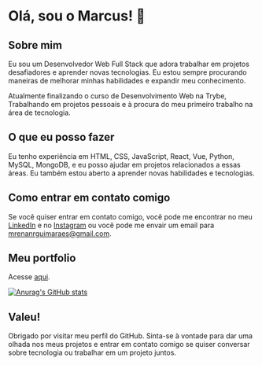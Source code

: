 <h1>Olá, sou o Marcus! 👋</h1>

<h2>Sobre mim</h2>

Eu sou um Desenvolvedor Web Full Stack que adora trabalhar em projetos desafiadores e aprender novas tecnologias. Eu estou sempre procurando maneiras de melhorar minhas habilidades e expandir meu conhecimento.

Atualmente finalizando o curso de Desenvolvimento Web na Trybe, Trabalhando em projetos pessoais e à procura do meu primeiro trabalho na área de tecnologia.

<h2>O que eu posso fazer</h2>
  
Eu tenho experiência em HTML, CSS, JavaScript, React, Vue, Python, MySQL, MongoDB, e eu posso ajudar em projetos relacionados a essas áreas. Eu também estou aberto a aprender novas habilidades e tecnologias.

<h2>Como entrar em contato comigo</h2>
  
Se você quiser entrar em contato comigo, você pode me encontrar no meu <a href='https://www.linkedin.com/in/marcus-guimarães-30059b235/'>LinkedIn</a> e no <a href='https://www.instagram.com/marcola_la/'>Instagram</a> ou você pode me envair um email para mrenanrguimaraes@gmail.com.

<h2>Meu portfolio</h2>
Acesse  <a href='https://marcus-guimaraes-portfolio.vercel.app/'>aqui</a>.
  
[![Anurag's GitHub stats](https://github-readme-stats.vercel.app/api?username=MrBoats21)](https://github.com/anuraghazra/github-readme-stats)
  
<h2>Valeu!</h2>

Obrigado por visitar meu perfil do GitHub. Sinta-se à vontade para dar uma olhada nos meus projetos e entrar em contato comigo se quiser conversar sobre tecnologia ou trabalhar em um projeto juntos.
